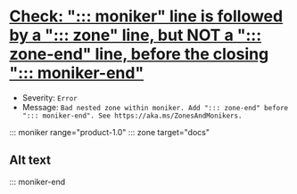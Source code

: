 # [Check: "::: moniker" line is followed by a "::: zone" line, but NOT a "::: zone-end" line, before the closing "::: moniker-end"](https://ceapex.visualstudio.com/Engineering/_workitems/edit/23728)
- Severity: `Error`
- Message: `Bad nested zone within moniker. Add "::: zone-end" before "::: moniker-end". See https://aka.ms/ZonesAndMonikers.`

::: moniker range="product-1.0"
::: zone target="docs"
## Alt text
::: moniker-end
